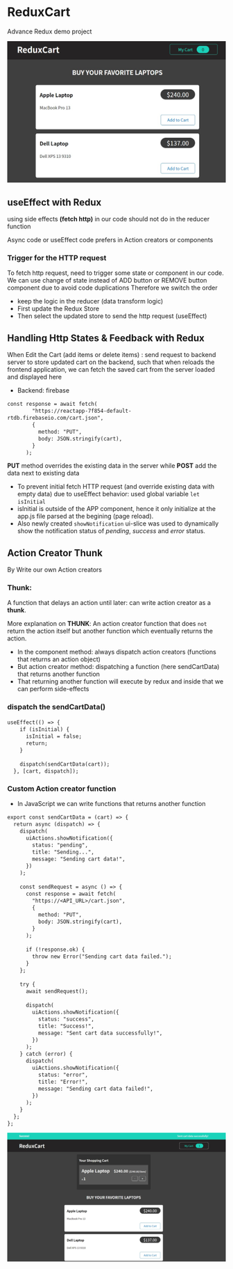 # ReduxCart

Advance Redux demo project

![intro Image](/src/assets/intro.jpg)

## useEffect with Redux

using side effects **(fetch http)** in our code should not do in the reducer function

Async code or useEffect code prefers in Action creators or components

### Trigger for the HTTP request

To fetch http request, need to trigger some state or component in our code.
We can use change of state instead of ADD button or REMOVE button component due to avoid code duplications
Therefore we switch the order

- keep the logic in the reducer (data transform logic)
- First update the Redux Store
- Then select the updated store to send the http request (useEffect)

## Handling Http States & Feedback with Redux

When Edit the Cart (add items or delete items) : send request to backend server to store updated cart on the backend, such that when reloads the frontend application, we can fetch the saved cart from the server loaded and displayed here

- Backend: firebase

```
const response = await fetch(
        "https://reactapp-7f854-default-rtdb.firebaseio.com/cart.json",
        {
          method: "PUT",
          body: JSON.stringify(cart),
        }
      );
```

**PUT** method overrides the existing data in the server while **POST** add the data next to existing data

- To prevent initial fetch HTTP request (and override existing data with empty data) due to useEffect behavior: used global variable `let isInitial`
- isInitial is outside of the APP component, hence it only initialize at the app.js file parsed at the begining (page reload).
- Also newly created `showNotification` ui-slice was used to dynamically show the notification status of _pending_, _success_ and _error_ status.

## Action Creator Thunk

By Write our own Action creators

### Thunk:

A function that delays an action until later: can write action creator as a **thunk**.

More explanation on **THUNK**: An action creator function that does `not` return the action itself but another function which eventually returns the action.

- In the component method: always dispatch action creators (functions that returns an action object)
- But action creator method: dispatching a function (here sendCartData) that returns another function
- That returning another function will execute by redux and inside that we can perform side-effects

### dispatch the sendCartData()

```
useEffect(() => {
    if (isInitial) {
      isInitial = false;
      return;
    }

    dispatch(sendCartData(cart));
  }, [cart, dispatch]);
```

### Custom Action creator function

- In JavaScript we can write functions that returns another function

```
export const sendCartData = (cart) => {
  return async (dispatch) => {
    dispatch(
      uiActions.showNotification({
        status: "pending",
        title: "Sending...",
        message: "Sending cart data!",
      })
    );

    const sendRequest = async () => {
      const response = await fetch(
        "https://<API_URL>/cart.json",
        {
          method: "PUT",
          body: JSON.stringify(cart),
        }
      );

      if (!response.ok) {
        throw new Error("Sending cart data failed.");
      }
    };

    try {
      await sendRequest();

      dispatch(
        uiActions.showNotification({
          status: "success",
          title: "Success!",
          message: "Sent cart data successfully!",
        })
      );
    } catch (error) {
      dispatch(
        uiActions.showNotification({
          status: "error",
          title: "Error!",
          message: "Sending cart data failed!",
        })
      );
    }
  };
};

```

![final](/src/assets/final.jpg)
